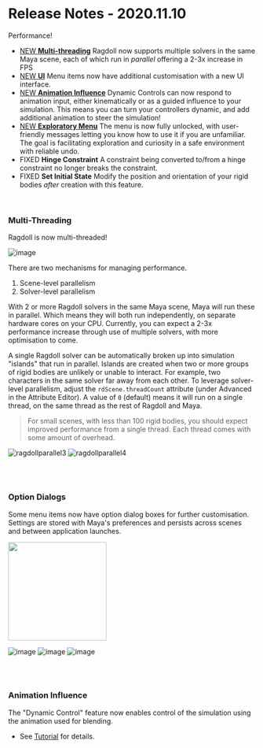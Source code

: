 # Release Notes - 2020.11.10

Performance!

- [NEW **Multi-threading**](#multi-threading) Ragdoll now supports multiple solvers in the same Maya scene, each of which run in *parallel* offering a 2-3x increase in FPS
- [NEW **UI**](#option-dialogs) Menu items now have additional customisation with a new UI interface.
- [NEW **Animation Influence**](#animation-influence) Dynamic Controls can now respond to animation input, either kinematically or as a guided influence to your simulation. This means you can turn your controllers dynamic, and add additional animation to steer the simulation!
- [NEW **Exploratory Menu**](#option-dialogs) The menu is now fully unlocked, with user-friendly messages letting you know how to use it if you are unfamiliar. The goal is facilitating exploration and curiosity in a safe environment with reliable undo.
- FIXED **Hinge Constraint** A constraint being converted to/from a hinge constraint no longer breaks the constraint.
- FIXED **Set Initial State** Modify the position and orientation of your rigid bodies *after* creation with this feature.

<br>

### Multi-Threading

Ragdoll is now multi-threaded!

![image](https://user-images.githubusercontent.com/2152766/98686319-5122cd80-2360-11eb-9434-79aa3523e43f.png)

There are two mechanisms for managing performance.

1. Scene-level parallelism
2. Solver-level parallelism

With 2 or more Ragdoll solvers in the same Maya scene, Maya will run these in parallel. Which means they will both run independently, on separate hardware cores on your CPU. Currently, you can expect a 2-3x performance increase through use of multiple solvers, with more optimisation to come.

A single Ragdoll solver can be automatically broken up into simulation "islands" that run in parallel. Islands are created when two or more groups of rigid bodies are unlikely or unable to interact. For example, two characters in the same solver far away from each other. To leverage solver-level parallelism, adjust the `rdScene.threadCount` attribute (under Advanced in the Attribute Editor). A value of `0` (default) means it will run on a single thread, on the same thread as the rest of Ragdoll and Maya.

> For small scenes, with less than 100 rigid bodies, you should expect improved performance from a single thread. Each thread comes with some amount of overhead.

![ragdollparallel3](https://user-images.githubusercontent.com/2152766/98684738-70b8f680-235e-11eb-959c-21eb8d268eb2.gif)
![ragdollparallel4](https://user-images.githubusercontent.com/2152766/98684731-6eef3300-235e-11eb-84ea-6485378f3a34.gif)

<br>
<br>

### Option Dialogs

Some menu items now have option dialog boxes for further customisation. Settings are stored with Maya's preferences and persists across scenes and between application launches.

<img width=200 src=https://user-images.githubusercontent.com/2152766/98686655-b8d91880-2360-11eb-8a41-4c2dcc94abfb.png>

![image](https://user-images.githubusercontent.com/2152766/98684670-5bdc6300-235e-11eb-9560-6a90086c8a10.png)
![image](https://user-images.githubusercontent.com/2152766/98686510-91824b80-2360-11eb-848b-094654e8209f.png)
![image](https://user-images.githubusercontent.com/2152766/98684715-67c82500-235e-11eb-9f7e-dbcae92bb6b6.png)

<br>
<br>

### Animation Influence

The "Dynamic Control" feature now enables control of the simulation using the animation used for blending.

- See [Tutorial](https://youtu.be/bx_dLkq_BlU) for details.
